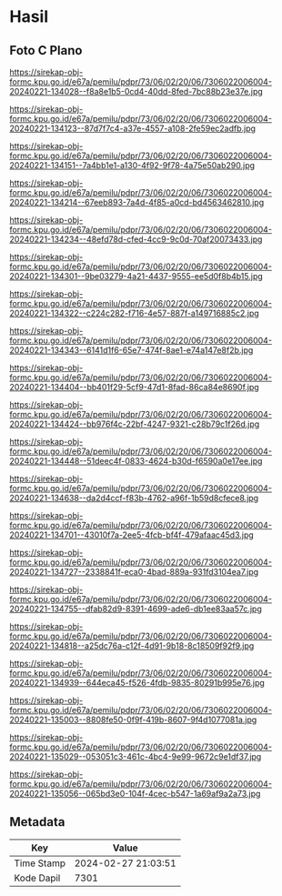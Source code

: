 # Hasil

## Foto C Plano

https://sirekap-obj-formc.kpu.go.id/e67a/pemilu/pdpr/73/06/02/20/06/7306022006004-20240221-134028--f8a8e1b5-0cd4-40dd-8fed-7bc88b23e37e.jpg

https://sirekap-obj-formc.kpu.go.id/e67a/pemilu/pdpr/73/06/02/20/06/7306022006004-20240221-134123--87d7f7c4-a37e-4557-a108-2fe59ec2adfb.jpg

https://sirekap-obj-formc.kpu.go.id/e67a/pemilu/pdpr/73/06/02/20/06/7306022006004-20240221-134151--7a4bb1e1-a130-4f92-9f78-4a75e50ab290.jpg

https://sirekap-obj-formc.kpu.go.id/e67a/pemilu/pdpr/73/06/02/20/06/7306022006004-20240221-134214--67eeb893-7a4d-4f85-a0cd-bd4563462810.jpg

https://sirekap-obj-formc.kpu.go.id/e67a/pemilu/pdpr/73/06/02/20/06/7306022006004-20240221-134234--48efd78d-cfed-4cc9-9c0d-70af20073433.jpg

https://sirekap-obj-formc.kpu.go.id/e67a/pemilu/pdpr/73/06/02/20/06/7306022006004-20240221-134301--9be03279-4a21-4437-9555-ee5d0f8b4b15.jpg

https://sirekap-obj-formc.kpu.go.id/e67a/pemilu/pdpr/73/06/02/20/06/7306022006004-20240221-134322--c224c282-f716-4e57-887f-a149716885c2.jpg

https://sirekap-obj-formc.kpu.go.id/e67a/pemilu/pdpr/73/06/02/20/06/7306022006004-20240221-134343--6141d1f6-65e7-474f-8ae1-e74a147e8f2b.jpg

https://sirekap-obj-formc.kpu.go.id/e67a/pemilu/pdpr/73/06/02/20/06/7306022006004-20240221-134404--bb401f29-5cf9-47d1-8fad-86ca84e8690f.jpg

https://sirekap-obj-formc.kpu.go.id/e67a/pemilu/pdpr/73/06/02/20/06/7306022006004-20240221-134424--bb976f4c-22bf-4247-9321-c28b79c1f26d.jpg

https://sirekap-obj-formc.kpu.go.id/e67a/pemilu/pdpr/73/06/02/20/06/7306022006004-20240221-134448--51deec4f-0833-4624-b30d-f6590a0e17ee.jpg

https://sirekap-obj-formc.kpu.go.id/e67a/pemilu/pdpr/73/06/02/20/06/7306022006004-20240221-134638--da2d4ccf-f83b-4762-a96f-1b59d8cfece8.jpg

https://sirekap-obj-formc.kpu.go.id/e67a/pemilu/pdpr/73/06/02/20/06/7306022006004-20240221-134701--43010f7a-2ee5-4fcb-bf4f-479afaac45d3.jpg

https://sirekap-obj-formc.kpu.go.id/e67a/pemilu/pdpr/73/06/02/20/06/7306022006004-20240221-134727--2338841f-eca0-4bad-889a-931fd3104ea7.jpg

https://sirekap-obj-formc.kpu.go.id/e67a/pemilu/pdpr/73/06/02/20/06/7306022006004-20240221-134755--dfab82d9-8391-4699-ade6-db1ee83aa57c.jpg

https://sirekap-obj-formc.kpu.go.id/e67a/pemilu/pdpr/73/06/02/20/06/7306022006004-20240221-134818--a25dc76a-c12f-4d91-9b18-8c18509f92f9.jpg

https://sirekap-obj-formc.kpu.go.id/e67a/pemilu/pdpr/73/06/02/20/06/7306022006004-20240221-134939--644eca45-f526-4fdb-9835-80291b995e76.jpg

https://sirekap-obj-formc.kpu.go.id/e67a/pemilu/pdpr/73/06/02/20/06/7306022006004-20240221-135003--8808fe50-0f9f-419b-8607-9f4d1077081a.jpg

https://sirekap-obj-formc.kpu.go.id/e67a/pemilu/pdpr/73/06/02/20/06/7306022006004-20240221-135029--053051c3-461c-4bc4-9e99-9672c9e1df37.jpg

https://sirekap-obj-formc.kpu.go.id/e67a/pemilu/pdpr/73/06/02/20/06/7306022006004-20240221-135056--065bd3e0-104f-4cec-b547-1a69af9a2a73.jpg


## Metadata

| Key        | Value               |
| ---------- | ------------------- |
| Time Stamp | 2024-02-27 21:03:51 |
| Kode Dapil | 7301                |




